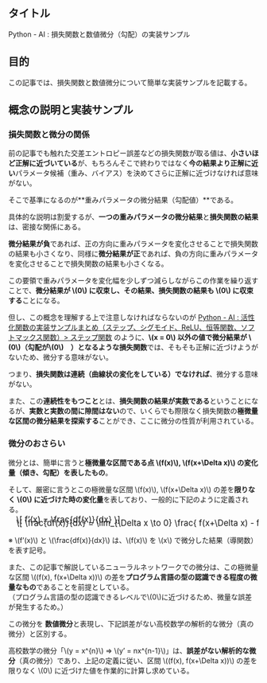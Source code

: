 ## タイトル
Python - AI : 損失関数と数値微分（勾配）の実装サンプル

## 目的
この記事では、損失関数と数値微分について簡単な実装サンプルを記載する。

## 概念の説明と実装サンプル
### 損失関数と微分の関係
前の記事でも触れた交差エントロピー誤差などの損失関数が取る値は、**小さいほど正解に近づいている**が、もちろんそこで終わりではなく**今の結果より正解に近い**パラメータ候補（重み、バイアス）を決めてさらに正解に近づけなければ意味がない。

そこで基準になるのが**重みパラメータの微分結果（勾配値）**である。

具体的な説明は割愛するが、**一つの重みパラメータの微分結果**と**損失関数の結果**は、密接な関係にある。

**微分結果が負**であれば、正の方向に重みパラメータを変化させることで損失関数の結果も小さくなり、同様に**微分結果が正**であれば、負の方向に重みパラメータを変化させることで損失関数の結果も小さくなる。

この要領で重みパラメータを変化幅を少しずつ減らしながらこの作業を繰り返すことで、**微分結果が \\(0\\) に収束し、その結果、損失関数の結果も \\(0\\) に収束する**ことになる。

但し、この概念を理解する上で注意しなければならないのが [Python - AI : 活性化関数の実装サンプルまとめ（ステップ、シグモイド、ReLU、恒等関数、ソフトマックス関数）> ステップ関数](https://sigma-se.com/detail/18/#:~:text=%E3%81%A8%E5%AE%9F%E8%A3%85%E3%82%B5%E3%83%B3%E3%83%97%E3%83%AB-,%E3%82%B9%E3%83%86%E3%83%83%E3%83%97%E9%96%A2%E6%95%B0,-%E5%89%8D%E3%81%AE%E8%A8%98%E4%BA%8B) のように、**\\(x = 0\\) 以外の値で微分結果が \\(0\\)（勾配が\\(0\\)　）となるような損失関数**では、そもそも正解に近づけようがないため、微分する意味がない。

つまり、**損失関数は連続（曲線状の変化をしている）でなければ**、微分する意味がない。

また、この**連続性をもつこと**とは、**損失関数の結果が実数である**ということになるが、**実数と実数の間に隙間はない**ので、いくらでも際限なく損失関数の**極微量な区間の微分結果を探索する**ことができ、ここに微分の性質が利用されている。

### 微分のおさらい
微分とは、簡単に言うと**極微量な区間である点 \\(f(x)\\), \\(f(x+\Delta x)\\) の変化量（傾き、勾配）を表したもの**。

そして、厳密に言うとこの極微量な区間 \\(f(x)\\), \\(f(x+\Delta x)\\) の差を**限りなく \\(0\\) に近づけた時の変化量**を表しており、一般的に下記のように定義される。

<div style="display: flex; margin-left: 1rem; font-size: 1.2em; margin-top: -0.75em; overflow-x: auto; white-space: nowrap;">
\[
 f’(x) = \frac{df(x)}{dx} 
\]
</div>
<div style="display: flex; margin-left: 1rem; font-size: 1.2em; margin-top: -0.75em; overflow-x: auto; white-space: nowrap;">
\[
 \frac{df(x)}{dx}  = \lim_{\Delta x \to 0} \frac{ f(x+\Delta x) - f(x) }{\Delta x}
\]
</div>

※ \\(f’(x)\\) と \\(\frac{df(x)}{dx}\\) は、\\(f(x)\\) を \\(x\\) で微分した結果（導関数）を表す記号。

また、この記事で解説しているニューラルネットワークでの微分は、この極微量な区間 \\((f(x), f(x+\Delta x))\\) の差を**プログラム言語の型の認識できる程度の微量なもの**であることを前提としている。<br>
（プログラム言語の型の認識できるレベルで\\(0\\)に近づけるため、微量な誤差が発生するため。）

この微分を **数値微分**と表現し、下記誤差がない高校数学の解析的な微分（真の微分）と区別する。

高校数学の微分「\\(y = x^{n}\\) ⇒ \\(y’ = nx^{n-1}\\)」は、**誤差がない解析的な微分**（真の微分）であり、上記の定義に従い、区間 \\((f(x), f(x+\Delta x))\\) の差を限りなく \\(0\\) に近づけた値を作業的に計算し求めている。
